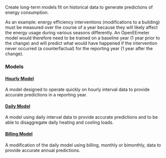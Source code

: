 Create long-term models fit on historical data to generate predictions of energy consumption.

As an example: energy efficiency interventions (modifications to a building) must be measured over the course of a year because they will likely affect the energy usage during various seasons differently. An OpenEEmeter model would therefore need to be trained on a baseline year (1 year prior to the change) and will predict what would have happened if the intervention never occurred (a counterfactual) for the reporting year (1 year after the change).

### Models

#### [Hourly Model](site:documentation/eemeter/hourly_model/methodology)

A model designed to operate quickly on hourly interval data to provide accurate predictions in a reporting year.

#### [Daily Model](site:documentation/eemeter/daily_model/methodology)

A model using daily interval data to provide accurate predictions and to be able to disaggregate daily heating and cooling loads.

#### [Billing Model](site:documentation/eemeter/billing_model/methodology)

A modification of the daily model using billing, monthly or bimonthly, data to provide accurate annual predictions.